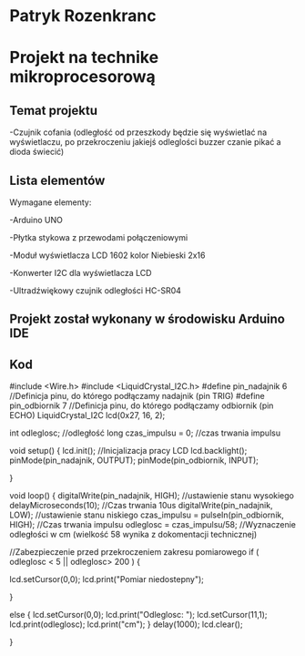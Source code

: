 # Patryk Rozenkranc
# Projekt na technike mikroprocesorową

## Temat projektu

-Czujnik cofania (odległość od przeszkody będzie się wyświetlać na wyświetlaczu, po przekroczeniu jakiejś odleglości buzzer czanie pikać a dioda świecić)

## Lista elementów

Wymagane elementy:

-Arduino UNO 

-Płytka stykowa z przewodami połączeniowymi

-Moduł wyświetlacza LCD 1602 kolor Niebieski 2x16

-Konwerter I2C dla wyświetlacza LCD 

-Ultradźwiękowy czujnik odległości HC-SR04

## Projekt został wykonany w środowisku Arduino IDE

## Kod

#include <Wire.h> 
#include <LiquidCrystal_I2C.h> 
#define pin_nadajnik 6 //Definicja pinu, do którego podłączamy nadajnik (pin TRIG) 
#define pin_odbiornik 7 //Definicja pinu, do którego podłączamy odbiornik (pin ECHO) 
LiquidCrystal_I2C lcd(0x27, 16, 2);

int odleglosc; //odległość 
long czas_impulsu = 0; //czas trwania impulsu

void setup() { 
lcd.init(); //Inicjalizacja pracy LCD 
lcd.backlight(); 
pinMode(pin_nadajnik, 
OUTPUT); 
pinMode(pin_odbiornik, INPUT);

}

void loop() { 
  digitalWrite(pin_nadajnik, HIGH); //ustawienie stanu wysokiego 
  delayMicroseconds(10); //Czas trwania 10us 
  digitalWrite(pin_nadajnik, LOW); //ustawienie stanu niskiego
  czas_impulsu = pulseIn(pin_odbiornik, HIGH); //Czas trwania impulsu 
  odleglosc = czas_impulsu/58; //Wyznaczenie odległości w cm (wielkość 58 wynika z dokomentacji technicznej)

//Zabezpieczenie przed przekroczeniem zakresu pomiarowego 
if ( odleglosc < 5 || odleglosc> 200 ) { 
  
  lcd.setCursor(0,0); 
  lcd.print("Pomiar niedostepny"); 
  
  }

else { 
  lcd.setCursor(0,0); 
  lcd.print("Odleglosc: ");
  lcd.setCursor(11,1); 
  lcd.print(odleglosc); 
  lcd.print("cm"); } 
  delay(1000); lcd.clear();

}